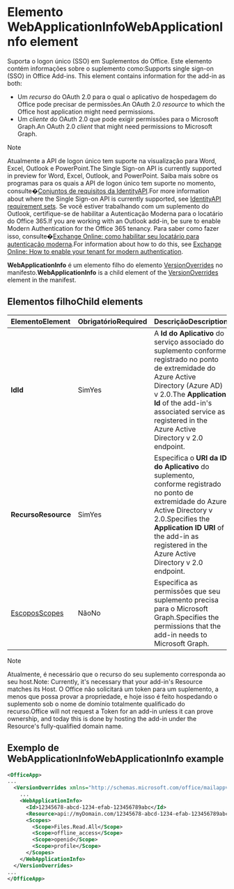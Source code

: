 # <a name="webapplicationinfo-element"></a><span data-ttu-id="2ca5c-101">Elemento WebApplicationInfo</span><span class="sxs-lookup"><span data-stu-id="2ca5c-101">WebApplicationInfo element</span></span>

<span data-ttu-id="2ca5c-102">Suporta o logon único (SSO) em Suplementos do Office. Este elemento contém informações sobre o suplemento como:</span><span class="sxs-lookup"><span data-stu-id="2ca5c-102">Supports single sign-on (SSO) in Office Add-ins. This element contains information for the add-in as both:</span></span>

- <span data-ttu-id="2ca5c-103">Um *recurso* do OAuth 2.0 para o qual o aplicativo de hospedagem do Office pode precisar de permissões.</span><span class="sxs-lookup"><span data-stu-id="2ca5c-103">An OAuth 2.0 *resource* to which the Office host application might need permissions.</span></span>
- <span data-ttu-id="2ca5c-104">Um *cliente* do OAuth 2.0 que pode exigir permissões para o Microsoft Graph.</span><span class="sxs-lookup"><span data-stu-id="2ca5c-104">An OAuth 2.0 *client* that might need permissions to Microsoft Graph.</span></span>

> [!NOTE]
> <span data-ttu-id="2ca5c-105">Atualmente a API de logon único tem suporte na visualização para Word, Excel, Outlook e PowerPoint.</span><span class="sxs-lookup"><span data-stu-id="2ca5c-105">The Single Sign-on API is currently supported in preview for Word, Excel, Outlook, and PowerPoint.</span></span> <span data-ttu-id="2ca5c-106">Saiba mais sobre os programas para os quais a API de logon único tem suporte no momento, consulte�[Conjuntos de requisitos da IdentityAPI](https://docs.microsoft.com/office/dev/add-ins/reference/requirement-sets/identity-api-requirement-sets?view=office-js).</span><span class="sxs-lookup"><span data-stu-id="2ca5c-106">For more information about where the Single Sign-on API is currently supported, see [IdentityAPI requirement sets](https://docs.microsoft.com/office/dev/add-ins/reference/requirement-sets/identity-api-requirement-sets?view=office-js).</span></span> <span data-ttu-id="2ca5c-107">Se você estiver trabalhando com um suplemento do Outlook, certifique-se de habilitar a Autenticação Moderna para o locatário do Office 365.</span><span class="sxs-lookup"><span data-stu-id="2ca5c-107">If you are working with an Outlook add-in, be sure to enable Modern Authentication for the Office 365 tenancy.</span></span> <span data-ttu-id="2ca5c-108">Para saber como fazer isso, consulte�[Exchange Online: como habilitar seu locatário para autenticação moderna](https://social.technet.microsoft.com/wiki/contents/articles/32711.exchange-online-how-to-enable-your-tenant-for-modern-authentication.aspx).</span><span class="sxs-lookup"><span data-stu-id="2ca5c-108">For information about how to do this, see [Exchange Online: How to enable your tenant for modern authentication](https://social.technet.microsoft.com/wiki/contents/articles/32711.exchange-online-how-to-enable-your-tenant-for-modern-authentication.aspx).</span></span>

<span data-ttu-id="2ca5c-109">**WebApplicationInfo** é um elemento filho do elemento [VersionOverrides](versionoverrides.md) no manifesto.</span><span class="sxs-lookup"><span data-stu-id="2ca5c-109">**WebApplicationInfo** is a child element of the [VersionOverrides](versionoverrides.md) element in the manifest.</span></span>  

## <a name="child-elements"></a><span data-ttu-id="2ca5c-110">Elementos filho</span><span class="sxs-lookup"><span data-stu-id="2ca5c-110">Child elements</span></span>

|  <span data-ttu-id="2ca5c-111">Elemento</span><span class="sxs-lookup"><span data-stu-id="2ca5c-111">Element</span></span> |  <span data-ttu-id="2ca5c-112">Obrigatório</span><span class="sxs-lookup"><span data-stu-id="2ca5c-112">Required</span></span>  |  <span data-ttu-id="2ca5c-113">Descrição</span><span class="sxs-lookup"><span data-stu-id="2ca5c-113">Description</span></span>  |
|:-----|:-----|:-----|
|  <span data-ttu-id="2ca5c-114">**Id**</span><span class="sxs-lookup"><span data-stu-id="2ca5c-114">**Id**</span></span>    |  <span data-ttu-id="2ca5c-115">Sim</span><span class="sxs-lookup"><span data-stu-id="2ca5c-115">Yes</span></span>   |  <span data-ttu-id="2ca5c-116">A **Id do Aplicativo** do serviço associado do suplemento conforme registrado no ponto de extremidade do Azure Active Directory (Azure AD) v 2.0.</span><span class="sxs-lookup"><span data-stu-id="2ca5c-116">The **Application Id** of the add-in's associated service as registered in the Azure Active Directory v 2.0 endpoint.</span></span>|
|  <span data-ttu-id="2ca5c-117">**Recurso**</span><span class="sxs-lookup"><span data-stu-id="2ca5c-117">**Resource**</span></span>  |  <span data-ttu-id="2ca5c-118">Sim</span><span class="sxs-lookup"><span data-stu-id="2ca5c-118">Yes</span></span>   |  <span data-ttu-id="2ca5c-119">Especifica o **URI da ID do Aplicativo** do suplemento, conforme registrado no ponto de extremidade do Azure Active Directory v 2.0.</span><span class="sxs-lookup"><span data-stu-id="2ca5c-119">Specifies the **Application ID URI** of the add-in as registered in the Azure Active Directory v 2.0 endpoint.</span></span>|
|  [<span data-ttu-id="2ca5c-120">Escopos</span><span class="sxs-lookup"><span data-stu-id="2ca5c-120">Scopes</span></span>](scopes.md)                |  <span data-ttu-id="2ca5c-121">Não</span><span class="sxs-lookup"><span data-stu-id="2ca5c-121">No</span></span>  |  <span data-ttu-id="2ca5c-122">Especifica as permissões que seu suplemento precisa para o Microsoft Graph.</span><span class="sxs-lookup"><span data-stu-id="2ca5c-122">Specifies the permissions that the add-in needs to Microsoft Graph.</span></span>  |

> [!NOTE] 
> <span data-ttu-id="2ca5c-123">Atualmente, é necessário que o recurso do seu suplemento corresponda ao seu host.</span><span class="sxs-lookup"><span data-stu-id="2ca5c-123">Note: Currently, it's necessary that your add-in's Resource matches its Host.</span></span> <span data-ttu-id="2ca5c-124">O Office não solicitará um token para um suplemento, a menos que possa provar a propriedade, e hoje isso é feito hospedando o suplemento sob o nome de domínio totalmente qualificado do recurso.</span><span class="sxs-lookup"><span data-stu-id="2ca5c-124">Office will not request a Token for an add-in unless it can prove ownership, and today this is done by hosting the add-in under the Resource's fully-qualified domain name.</span></span>

## <a name="webapplicationinfo-example"></a><span data-ttu-id="2ca5c-125">Exemplo de WebApplicationInfo</span><span class="sxs-lookup"><span data-stu-id="2ca5c-125">WebApplicationInfo example</span></span>

```xml
<OfficeApp>
...
  <VersionOverrides xmlns="http://schemas.microsoft.com/office/mailappversionoverrides" xsi:type="VersionOverridesV1_0">
    ...
    <WebApplicationInfo>
      <Id>12345678-abcd-1234-efab-123456789abc</Id>
      <Resource>api://myDomain.com/12345678-abcd-1234-efab-123456789abc<Resource>
      <Scopes>
        <Scope>Files.Read.All</Scope>
        <Scope>offline_access</Scope>
        <Scope>openid</Scope>
        <Scope>profile</Scope>        
      </Scopes>
    </WebApplicationInfo>
  </VersionOverrides>
...
</OfficeApp>
```
